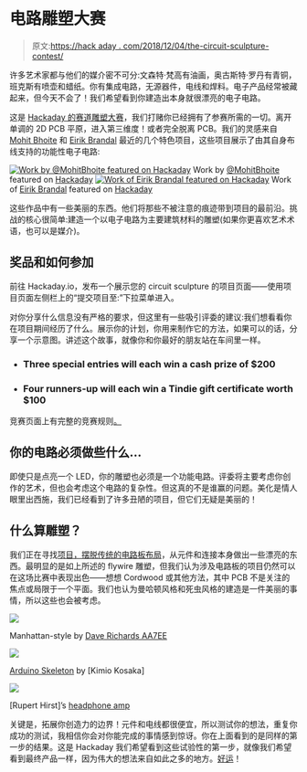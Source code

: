 # 电路雕塑大赛

> 原文:[https://hack aday . com/2018/12/04/the-circuit-sculpture-contest/](https://hackaday.com/2018/12/04/the-circuit-sculpture-contest/)

许多艺术家都与他们的媒介密不可分:文森特·梵高有油画，奥古斯特·罗丹有青铜，班克斯有喷壶和蜡纸。你有集成电路，无源器件，电线和焊料。电子产品经常被藏起来，但今天不会了！我们希望看到你建造出本身就很漂亮的电子电路。

这是 [Hackaday 的赛道雕塑大赛](https://hackaday.io/contest/162559-circuit-sculpture-contest)，我们打赌你已经拥有了参赛所需的一切。离开单调的 2D PCB 平原，进入第三维度！或者完全脱离 PCB。我们的灵感来自 [Mohit Bhoite](https://twitter.com/MohitBhoite) 和 [Eirik Brandal](http://eirikbrandal.com/) 最近的几个特色项目，这些项目展示了由其自身布线支持的功能性电子电路:

 [![Work by @MohitBhoite featured on Hackaday](../Images/24c33cd7525748e661b18b66a440d56b.png)](https://hackaday.com/2018/11/19/flywire-circuits-at-the-next-level/dp6mefuvaaaa-az/) Work by [@MohitBhoite](https://twitter.com/MohitBhoite) featured on [Hackaday](https://hackaday.com/2018/11/19/flywire-circuits-at-the-next-level/) [![Work of Eirik Brandal featured on Hackaday](../Images/02f9604e767841906ce46c84c6a0ed62.png "img_3397_bright")](https://hackaday.com/img_3397_bright/) Work of [Eirik Brandal](http://eirikbrandal.com/) featured on [Hackaday](https://hackaday.com/2018/11/29/wonderful-sculptural-circuits-hide-interactive-synthesizers/)

这些作品中有一些美丽的东西。他们将那些不被注意的痕迹带到项目的最前沿。挑战的核心很简单:建造一个以电子电路为主要建筑材料的雕塑(如果你更喜欢艺术术语，也可以是媒介)。

## 奖品和如何参加

前往 Hackaday.io，发布一个展示您的 circuit sculpture 的项目页面——使用项目页面左侧栏上的“提交项目至:”下拉菜单进入。

对你分享什么信息没有严格的要求，但这里有一些吸引评委的建议:我们想看看你在项目期间经历了什么。展示你的计划，你用来制作它的方法，如果可以的话，分享一个示意图。讲述这个故事，就像你和你最好的朋友站在车间里一样。

*   ### Three special entries will each win a cash prize of $200

*   ### Four runners-up will each win a Tindie gift certificate worth $100

竞赛页面上有完整的竞赛规则[。](https://hackaday.io/contest/162559-circuit-sculpture-contest)

## 你的电路必须做些什么…

即使只是点亮一个 LED，你的雕塑也必须是一个功能电路。评委将主要考虑你创作的艺术，但也会考虑这个电路的复杂性。但这真的不是谁赢的问题。美化是情人眼里出西施，我们已经看到了许多丑陋的项目，但它们无疑是美丽的！

## 什么算雕塑？

我们正在寻找[项目，摆脱传统的电路板布局](https://hackaday.com/2017/09/05/non-standard-circuits-jazz-for-electrons/)，从元件和连接本身做出一些漂亮的东西。最明显的是如上所述的 flywire 雕塑，但我们认为涉及电路板的项目仍然可以在这场比赛中表现出色——想想 Cordwood 或其他方法，其中 PCB 不是关注的焦点或局限于一个平面。我们也认为曼哈顿风格和死虫风格的建造是一件美丽的事情，所以这些也会被考虑。

[![](../Images/f88e9cdb8d5dfa6b3bd8ad84974bb912.png)](https://hackaday.com/original-4/)

Manhattan-style by [Dave Richards AA7EE](https://aa7ee.wordpress.com/2011/07/24/the-wbr-a-simple-high-performance-regen-receiver-for-40m-by-n1byt/)

[![](../Images/631da73435acd712f2419a4a983c24be.png)](https://hackaday.com/4160276078_d6c72cee71_o/)

[Arduino Skeleton](https://hackaday.com/2011/03/31/pcbs-without-any-substrate/) by [Kimio Kosaka]

[![](../Images/4ec0779e328ed325410af2f4f1af9802.png)](https://hackaday.com/crystal-cmoy/)

[Rupert Hirst]’s [headphone amp](https://hackaday.com/2012/04/13/free-formed-circuit-protected-by-a-brick-of-crystal-clear-resin/)

关键是，拓展你创造力的边界！元件和电线都很便宜，所以测试你的想法，重复你成功的测试，我相信你会对你能完成的事情感到惊讶。你在上面看到的是同样的第一步的结果。这是 Hackaday 我们希望看到这些试验性的第一步，就像我们希望看到最终产品一样，因为伟大的想法来自如此之多的地方。[好运](https://hackaday.io/contest/162559-circuit-sculpture-contest)！